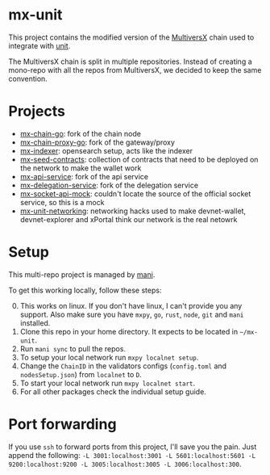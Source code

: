 # mx-unit

This project contains the modified version of the [MultiversX](https://multiversx.com) chain used to integrate with [unit](https://github.com/laurci/unit).

The MultiversX chain is split in multiple repositories. Instead of creating a mono-repo with all the repos from MultiversX, we decided to keep the same convention.

# Projects

- [mx-chain-go](github.com/laurci/mx-chain-go.git): fork of the chain node
- [mx-chain-proxy-go](github.com/laurci/mx-chain-proxy-go.git): fork of the gateway/proxy
- [mx-indexer](github.com/laurci/mx-indexer.git): opensearch setup, acts like the indexer
- [mx-seed-contracts](github.com/laurci/mx-seed-contracts.git): collection of contracts that need to be deployed on the network to make the wallet work
- [mx-api-service](github.com/laurci/mx-api-service.git): fork of the api service
- [mx-delegation-service](github.com/laurci/mx-delegation-service.git): fork of the delegation service
- [mx-socket-api-mock](github.com/laurci/mx-socket-api-mock.git): couldn't locate the source of the official socket service, so this is a mock
- [mx-unit-networking](github.com/laurci/mx-unit-networking.git): networking hacks used to make devnet-wallet, devnet-explorer and xPortal think our network is the real netowrk

# Setup

This multi-repo project is managed by [mani](https://github.com/alajmo/mani).

To get this working locally, follow these steps:

0. This works on linux. If you don't have linux, I can't provide you any support. Also make sure you have `mxpy`, `go`, `rust`, `node`, `git` and `mani` installed.
1. Clone this repo in your home directory. It expects to be located in `~/mx-unit`.
2. Run `mani sync` to pull the repos.
3. To setup your local network run `mxpy localnet setup`.
4. Change the `ChainID` in the validators configs (`config.toml` and `nodesSetup.json`) from `localnet` to `D`.
5. To start your local network run `mxpy localnet start`.
6. For all other packages check the individual setup guide.

# Port forwarding

If you use `ssh` to forward ports from this project, I'll save you the pain. Just append the following: `-L 3001:localhost:3001 -L 5601:localhost:5601 -L 9200:localhost:9200 -L 3005:localhost:3005 -L 3006:localhost:300`.
